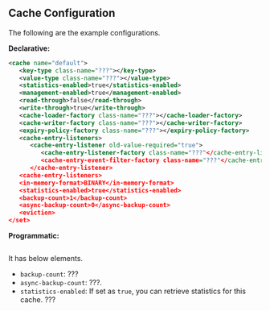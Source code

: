 
## Cache Configuration

The following are the example configurations.


**Declarative:**

```xml
<cache name="default">
   <key-type class-name="???"></key-type>
   <value-type class-name="???"></value-type>
   <statistics-enabled>true</statistics-enabled>
   <management-enabled>true</management-enabled>
   <read-through>false</read-through>
   <write-through>true</write-through>
   <cache-loader-factory class-name="???"></cache-loader-factory>
   <cache-writer-factory class-name="???"></cache-writer-factory>
   <expiry-policy-factory class-name="???"></expiry-policy-factory>
   <cache-entry-listeners>
      <cache-entry-listener old-value-required="true">
         <cache-entry-listener-factory class-name="???"</cache-entry-listener-factory>
         <cache-entry-event-filter-factory class-name="???"</cache-entry-event-filter-factory>
      </cache-entry-listener>
   <cache-entry-listeners>
   <in-memory-format>BINARY</in-memory-format>
   <statistics-enabled>true</statistics-enabled>
   <backup-count>1</backup-count>
   <async-backup-count>0</async-backup-count>
   <eviction>
</set>
```

**Programmatic:**

```java

```
   

It has below elements.


- `backup-count`: ???
- `async-backup-count`: ???.
- `statistics-enabled`: If set as `true`, you can retrieve statistics for this cache. ???
